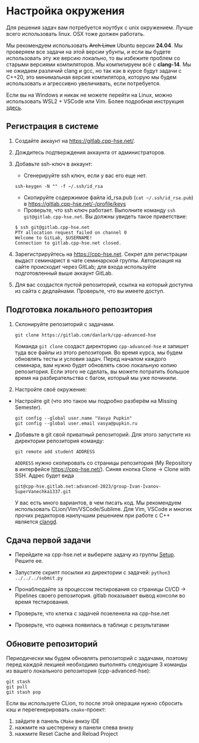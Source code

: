 # Настройка окружения

Для решения задач вам потребуется ноутбук с unix окружением. Лучше всего использовать linux.
OSX тоже должен работать.

Мы рекомендуем использовать ~~Arch Linux~~ Ubuntu версии **24.04**. Мы проверяем
все задачи на этой версии убунты, и если вы будете использовать эту же версию
локально, то вы избежите проблем со старыми версиями компиляторов. Мы компилируем
всё с **clang-14**. Мы не ожидаем различий clang и gcc, но так как в курсе
будут задачи с С++20, это минимальная версия компилятора, которую мы будем
использовать и агрессивно увеличивать, если потребуется.

Если вы на Windows и никак не можете перейти на Linux, можно использовать WSL2 + VSCode или Vim. Более подробная инструкция [здесь](/docs/windows.md).

## Регистрация в системе

1. Создайте аккаунт на https://gitlab.cpp-hse.net/.
1. Дождитесь подтверждения аккаунта от администраторов.
1. Добавьте ssh-ключ в аккаунт:
    * Сгенерируйте ssh ключ, если у вас его еще нет.
     ```
     ssh-keygen -N "" -f ~/.ssh/id_rsa
     ```
    * Скопируйте содержимое файла id_rsa.pub (`cat ~/.ssh/id_rsa.pub`) в https://gitlab.cpp-hse.net/-/profile/keys
    * Проверьте, что ssh ключ работает. Выполните команду `ssh git@gitlab.cpp-hse.net`. Вы должны увидеть такое приветствие:
     ```
     $ ssh git@gitlab.cpp-hse.net
     PTY allocation request failed on channel 0
     Welcome to GitLab, $USERNAME!
     Connection to gitlab.cpp-hse.net closed.
     ```

1. Зарегистрируйтесь на https://cpp-hse.net. Секрет для регистрации выдаст семинарист в чате семинарской группы. Авторизация на сайте происходит через GitLab; для входа используйте подготовленный выше аккаунт GitLab.

1. Для вас создастся пустой репозиторий, ссылка на который доступна из сайта с дедлайнами. Проверьте, что вы имеете доступ.

## Подготовка локального репозитория

1. Склонируйте репозиторий с задачами.
   ```
   git clone https://gitlab.com/danlark/cpp-advanced-hse
   ```

   Команда `git clone` создаст директорию `cpp-advanced-hse` и запишет туда все файлы из этого репозитория.
   Во время курса, мы будем обновлять тесты и условия задач. Перед началом каждого семинара, вам нужно
   будет обновлять свою локальную копию репозитория. Если этого не сделать, вы можете потратить
   большое время на разбирательства с багом, который мы уже починили.

2. Настройте своё окружение:

 - Настройте git (что это такое мы подробно разберём на Missing Semester).
   ```
   git config --global user.name "Vasya Pupkin"
   git config --global user.email vasya@pupkin.ru
   ```

 - Добавьте в git свой приватный репозиторий. Для этого запустите из директории репозитория команду:

   ```
   git remote add student ADDRESS
   ```

   `ADDRESS` нужно скопировать со страницы репозитория (My Repository в интерфейсе https://cpp-hse.net/). Синяя кнопка Clone -> Clone with SSH.
   Адрес будет вида
   ```
   git@cpp-hse.gitlab.net:advanced-2023/group-Ivan-Ivanov-SuperVanechka1337.git
   ```
   У вас есть много вариантов, в чем писать код. Мы рекомендуем использовать CLion/Vim/VSCode/Sublime.
   Для Vim, VSCode и многих прочих редакторов наилучшим решением при работе с C++ является [clangd](https://clangd.llvm.org/).

## Сдача первой задачи
 - Перейдите на cpp-hse.net и выберите задачу из группы [Setup](https://cpp-hse.net/#Setup). Решите ее.

 - Запустите скрипт посылки из директории с задачей: `python3 ../../../submit.py`

 - Пронаблюдайте за процессом тестирования со страницы CI/CD -> Pipelines своего репозитория. gitlab показывает вывод консоли во время тестирования.

 - Проверьте, что клетка с задачей позеленела на cpp-hse.net

 - Проверьте, что оценка появилась в таблице с результатами

## Обновите репозиторий
Периодически мы будем обновлять репозиторий с задачами, поэтому перед каждой лекцией необходимо выполнять
   следующие 3 команды из вашего локального репозитория (cpp-advanced-hse):

   ```
   git stash
   git pull
   git stash pop
   ```

Если вы используете CLion, то после этой операции нужно сбросить кэш и перегенерировать `cmake`-проект: 

1) зайдите в панель `CMake` внизу IDE
2) нажмите на шестеренку в панели слева внизу
3) нажмите Reset Cache and Reload Project
